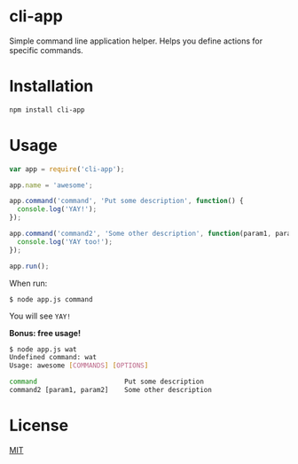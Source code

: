 # cli-app

Simple command line application helper. Helps you define actions for specific commands.

# Installation

```bash
npm install cli-app
```

# Usage

```javascript
var app = require('cli-app');

app.name = 'awesome';

app.command('command', 'Put some description', function() {
  console.log('YAY!');
});

app.command('command2', 'Some other description', function(param1, param2) {
  console.log('YAY too!');
});

app.run();
```

When run:
```
$ node app.js command
```
You will see `YAY!`

**Bonus: free usage!**

```bash
$ node app.js wat
Undefined command: wat
Usage: awesome [COMMANDS] [OPTIONS]

command                      Put some description
command2 [param1, param2]    Some other description
```

# License

[MIT](http://mit-license.org/rumpl)
